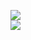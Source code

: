 [![](https://img.shields.io/badge/Made%20With-Github%20Spray-lightgrey.svg?style=for-the-badge&logo=github)](https://github.com/Annihil/github-spray#29864)  
[![](https://i.imgur.com/2DrTn0Z.gif)](https://github.com/Annihil/github-spray)